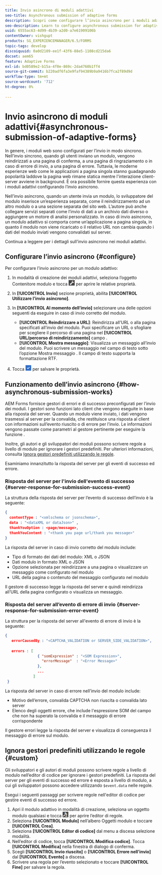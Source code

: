 ```yaml
---
title: Invio asincrono di moduli adattivi
seo-title: Asynchronous submission of adaptive forms
description: Scopri come configurare l’invio asincrono per i moduli adattivi.
seo-description: Learn to configure asynchronous submission for adaptive forms.
uuid: 6555ac63-4d99-4b39-a2d0-a7e61909106b
contentOwner: vishgupt
products: SG_EXPERIENCEMANAGER/6.5/FORMS
topic-tags: develop
discoiquuid: 0a0d2109-ee1f-43f6-88e5-1108cd215da6
docset: aem65
feature: Adaptive Forms
exl-id: bd0589e2-b15a-4f0e-869c-2da4760b1ff4
source-git-commit: b220adf6fa3e9faf94389b9a9416b7fca2f89d9d
workflow-type: tm+mt
source-wordcount: '712'
ht-degree: 0%

---
```


# Invio asincrono di moduli adattivi{#asynchronous-submission-of-adaptive-forms}

In genere, i moduli web sono configurati per l’invio in modo sincrono. Nell’invio sincrono, quando gli utenti inviano un modulo, vengono reindirizzati a una pagina di conferma, a una pagina di ringraziamento o in caso di errore di invio, a una pagina di errore. Tuttavia, le moderne esperienze web come le applicazioni a pagina singola stanno guadagnando popolarità laddove la pagina web rimane statica mentre l&#39;interazione client-server avviene in background. È ora possibile fornire questa esperienza con i moduli adattivi configurando l’invio asincrono.

Nell’invio asincrono, quando un utente invia un modulo, lo sviluppatore del modulo inserisce un’esperienza separata, come il reindirizzamento ad un altro modulo o a una sezione separata del sito web. L’autore può anche collegare servizi separati come l’invio di dati a un archivio dati diverso o aggiungere un motore di analisi personalizzato. In caso di invio asincrono, un modulo adattivo si comporta come un’applicazione a pagina singola, in quanto il modulo non viene ricaricato o il relativo URL non cambia quando i dati del modulo inviati vengono convalidati sul server.

Continua a leggere per i dettagli sull’invio asincrono nei moduli adattivi.

## Configurare l’invio asincrono {#configure}

Per configurare l’invio asincrono per un modulo adattivo:

1. In modalità di creazione dei moduli adattivi, seleziona l’oggetto Contenitore modulo e tocca ![cmppr1](assets/cmppr1.png) per aprire le relative proprietà.
1. In **[!UICONTROL Invio]** sezione proprietà, abilita **[!UICONTROL Utilizzare l’invio asincrono]**.
1. In **[!UICONTROL Al momento dell’invio]** selezionare una delle opzioni seguenti da eseguire in caso di invio corretto del modulo.

   * **[!UICONTROL Reindirizzare a URL]**: Reindirizza all’URL o alla pagina specificati all’invio del modulo. Puoi specificare un URL o sfogliare per scegliere il percorso di una pagina nel **[!UICONTROL URL/percorso di reindirizzamento]** campo .
   * **[!UICONTROL Mostra messaggio]**: Visualizza un messaggio all’invio del modulo. Puoi scrivere un messaggio nel campo di testo sotto l’opzione Mostra messaggio . Il campo di testo supporta la formattazione RTF.

1. Tocca ![pulsante di spunta1](assets/check-button1.png) per salvare le proprietà.

## Funzionamento dell’invio asincrono {#how-asynchronous-submission-works}

AEM Forms fornisce gestori di errori e di successo preconfigurati per l’invio dei moduli. I gestori sono funzioni lato client che vengono eseguite in base alla risposta del server. Quando un modulo viene inviato, i dati vengono trasmessi al server per la convalida, che restituisce una risposta al client con informazioni sull’evento riuscito o di errore per l’invio. Le informazioni vengono passate come parametri al gestore pertinente per eseguire la funzione .

Inoltre, gli autori e gli sviluppatori dei moduli possono scrivere regole a livello di modulo per ignorare i gestori predefiniti. Per ulteriori informazioni, consulta [Ignora gestori predefiniti utilizzando le regole](#custom).

Esaminiamo innanzitutto la risposta del server per gli eventi di successo ed errore.

### Risposta del server per l&#39;invio dell&#39;evento di successo {#server-response-for-submission-success-event}

La struttura della risposta del server per l’evento di successo dell’invio è la seguente:

```json
{
  contentType : "<xmlschema or jsonschema>",
  data : "<dataXML or dataJson>" ,
  thankYouOption : <page/message>,
  thankYouContent : "<thank you page url/thank you message>"
}
```

La risposta del server in caso di invio corretto del modulo include:

* Tipo di formato dei dati del modulo: XML o JSON
* Dati modulo in formato XML o JSON
* Opzione selezionata per reindirizzare a una pagina o visualizzare un messaggio come configurato nel modulo
* URL della pagina o contenuto del messaggio configurato nel modulo

Il gestore di successo legge la risposta del server e quindi reindirizza all’URL della pagina configurato o visualizza un messaggio.

### Risposta del server all’evento di errore di invio {#server-response-for-submission-error-event}

La struttura per la risposta del server all&#39;evento di errore di invio è la seguente:

```json
{
   errorCausedBy : "<CAPTCHA_VALIDATION or SERVER_SIDE_VALIDATION>",

   errors : [
               { "somExpression" : "<SOM Expression>",
                 "errorMessage"  : "<Error Message>"
               },
               ...
             ]
 }
```

La risposta del server in caso di errore nell’invio del modulo include:

* Motivo dell’errore, convalida CAPTCHA non riuscita o convalida lato server
* Elenco degli oggetti errore, che include l&#39;espressione SOM del campo che non ha superato la convalida e il messaggio di errore corrispondente

Il gestore errori legge la risposta del server e visualizza di conseguenza il messaggio di errore sul modulo.

## Ignora gestori predefiniti utilizzando le regole {#custom}

Gli sviluppatori e gli autori di moduli possono scrivere regole a livello di modulo nell’editor di codice per ignorare i gestori predefiniti. La risposta del server per gli eventi di successo ed errore è esposta a livello di modulo, a cui gli sviluppatori possono accedere utilizzando `$event.data` nelle regole.

Esegui i seguenti passaggi per scrivere regole nell&#39;editor di codice per gestire eventi di successo ed errore.

1. Apri il modulo adattivo in modalità di creazione, seleziona un oggetto modulo qualsiasi e tocca ![edit-rules1](assets/edit-rules1.png) per aprire l’editor di regole.
1. Seleziona **[!UICONTROL Modulo]** nell’albero Oggetti modulo e toccare **[!UICONTROL Crea]**.
1. Seleziona **[!UICONTROL Editor di codice]** dal menu a discesa selezione modalità.
1. Nell’editor di codice, tocca **[!UICONTROL Modifica codice]**. Tocca **[!UICONTROL Modifica]** nella finestra di dialogo di conferma.
1. Scegli **[!UICONTROL Invio riuscito]** o **[!UICONTROL Errore nell&#39;invio]** dal **[!UICONTROL Evento]** a discesa.
1. Scrivere una regola per l’evento selezionato e toccare **[!UICONTROL Fine]** per salvare la regola.

